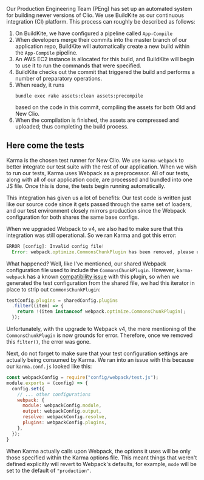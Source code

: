 Our Production Engineering Team (PEng) has set up an automated system for
building newer versions of Clio. We use BuildKite as our continuous integration
(CI) platform. This process can roughly be described as follows:

1. On BuildKite, we have configured a pipeline called `App-Compile`
2. When developers merge their commits into the master branch of our
   application repo, BuildKite will automatically create a new build within the
   `App-Compile` pipeline.
3. An AWS EC2 instance is allocated for this build, and BuildKite will begin to
   use it to run the commands that were specified.
4. BuildKite checks out the commit that triggered the build and performs a
   number of preparatory operations.
5. When ready, it runs  
   ```
   bundle exec rake assets:clean assets:precompile
   ```
   based on the code in this commit, compiling the assets for both Old and New
   Clio.
6. When the compilation is finished, the assets are compressed and uploaded;
   thus completing the build process.


 ## Here come the tests

 Karma is the chosen test runner for New Clio. We use `karma-webpack` to
 better integrate our test suite with the rest of our application. When we wish
 to run our tests, Karma uses Webpack as a preprocessor. All of our tests, along
 with all of our application code, are processed and bundled into one JS file.
 Once this is done, the tests begin running automatically.

 This integration has given us a lot of benefits: Our test code is written just
 like our source code since it gets passed through the same set of loaders, and
 our test environment closely mirrors production since the Webpack configuration
 for both shares the same base configs.

 When we upgraded Webpack to v4, we also had to make sure that this integration
 was still operational. So we ran Karma and got this error:

 ```js
 ERROR [config]: Invalid config file!
   Error: webpack.optimize.CommonsChunkPlugin has been removed, please use config.optimization.splitChunks instead.
 ```

 What happened? Well, like I've mentioned, our shared Webpack configuration file
 used to include the `CommonsChunkPlugin`. However, `karma-webpack` has a known
 [compatibility issue](https://github.com/webpack-contrib/karma-webpack/issues/22)
 with this plugin, so when we generated the test configuration from the shared
 file, we had this iterator in place to strip out `CommonsChunkPlugin`:

 ```js
 testConfig.plugins = sharedConfig.plugins
   .filter((item) => {
     return !(item instanceof webpack.optimize.CommonsChunkPlugin);
   });
 ```

 Unfortunately, with the upgrade to Webpack v4, the mere mentioning of the
 `CommonsChunkPlugin` is now grounds for error. Therefore, once we removed this
 `filter()`, the error was gone.

 Next, do not forget to make sure that your test configuration settings are
 actually being consumed by Karma. We ran into an issue with this because our
 `karma.conf.js` looked like this:

 ```js
 const webpackConfig = require("config/webpack/test.js");
 module.exports = (config) => {
   config.set({
     // ... other configurations
     webpack: {
       module: webpackConfig.module,
       output: webpackConfig.output,
       resolve: webpackConfig.resolve,
       plugins: webpackConfig.plugins,
     },
   });
 }
 ```

 When Karma actually calls upon Webpack, the options it uses will be only those
 specified within the Karma options file. This meant things that weren't defined
 explicitly will revert to Webpack's defaults, for example, `mode` will be set
 to the default of `"production"`.

